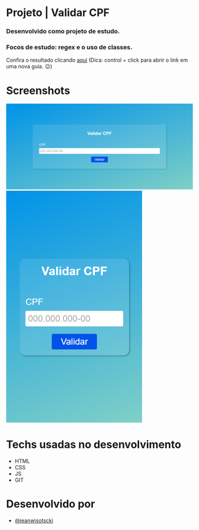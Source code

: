 # Projeto | Validar CPF

### Desenvolvido como projeto de estudo.

### Focos de estudo: regex e o uso de classes.

Confira o resultado clicando [aqui](https://jeanwisotscki.github.io/validar-cpf/) (Dica: control + click para abrir o link em uma nova guia. 😉)

# Screenshots

![Desktop](./desktop.png)
![Mobile](./mobile.png)

# Techs usadas no desenvolvimento

- HTML
- CSS
- JS
- GIT

# Desenvolvido por

- [@jeanwisotscki](https://github.com/jeanwisotscki/)
